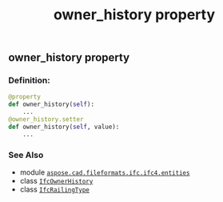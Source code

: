 ﻿---
title: owner_history property
second_title: Aspose.CAD for Python via .NET API References
description: 
type: docs
weight: 110
url: /python-net/aspose.cad.fileformats.ifc.ifc4.entities/ifcrailingtype/owner_history/
is_root: false
---

## owner_history property

### Definition:
```python
@property
def owner_history(self):
    ...
@owner_history.setter
def owner_history(self, value):
    ...
```

### See Also
* module [`aspose.cad.fileformats.ifc.ifc4.entities`](../../)
* class [`IfcOwnerHistory`](/cad/python-net/aspose.cad.fileformats.ifc.ifc4.entities/ifcownerhistory)
* class [`IfcRailingType`](/cad/python-net/aspose.cad.fileformats.ifc.ifc4.entities/ifcrailingtype)
